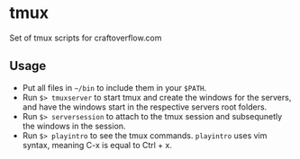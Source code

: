 # tmux
Set of tmux scripts for craftoverflow.com

## Usage
* Put all files in `~/bin` to include them in your `$PATH`.
* Run `$> tmuxserver` to start tmux and create the windows for the servers, and have the windows start in the respective servers root folders.
* Run `$> serversession` to attach to the tmux session and subsequnetly the windows in the session.
* Run `$> playintro` to see the tmux commands. `playintro` uses vim syntax, meaning C-x is equal to Ctrl + x.
